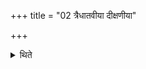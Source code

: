 +++
title = "02 त्रैधातवीया दीक्षणीया"

+++

<details><summary>थिते</summary>

त्रैधातवीया दीक्षणीया २
</details>
